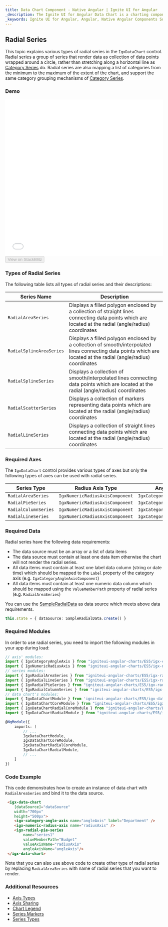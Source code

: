 ```yaml
---
title: Data Chart Component - Native Angular | Ignite UI for Angular
_description: The Ignite UI for Angular Data Chart is a charting component that provides modular design of axis, markers, series, legend, and annotation layers. With this chart, you can create multiple instances of these visual elements in the same chart plot area in order to create composite chart views.
_keywords: Ignite UI for Angular, Angular, Native Angular Components Suite, Native Angular Controls, Native Angular Components, Native Angular Components Library, Angular Chart, Angular Chart Control, Angular Chart Example, Angular Chart Component, Angular Data Chart
---
```


## Radial Series

This topic explains various types of radial series in the `IgxDataChart` control. Radial series a group of series that render data as collection of data points wrapped around a circle, rather than stretching along a horizontal line as [Category Series](datachart_series_types_category.md) do. Radial series are also mapping a list of categories from the minimum to the maximum of the extent of the chart, and support the same category grouping mechanisms of [Category Series](datachart_series_types_category.md).

### Demo

<div class="sample-container" style="height: 500px">
    <iframe id="data-chart-type-radial-series-iframe" src='{environment:demosBaseUrl}/charts/data-chart-type-radial-series' width="100%" height="100%" seamless frameBorder="0" onload="onSampleIframeContentLoaded(this);"></iframe>
</div>
<div>
    <button data-localize="stackblitz" disabled class="stackblitz-btn" data-iframe-id="data-chart-type-radial-series-iframe" data-demos-base-url="{environment:demosBaseUrl}">View on StackBlitz
    </button>
</div>

<div class="divider--half"></div>

### Types of Radial Series

The following table lists all types of radial series and their descriptions:

| Series Name              | Description                                                                                                                                                       |
| ------------------------ | ----------------------------------------------------------------------------------------------------------------------------------------------------------------- |
| `RadialAreaSeries`       | Displays a filled polygon enclosed by a collection of straight lines connecting data points which are located at the radial (angle/radius) coordinates            |
| `RadialSplineAreaSeries` | Displays a filled polygon enclosed by a collection of smooth/interpolated lines connecting data points which are located at the radial (angle/radius) coordinates |
| `RadialSplineSeries`     | Displays a collection of smooth/interpolated lines connecting data points which are located at the radial (angle/radius) coordinates                              |
| `RadialScatterSeries`    | Displays a collection of markers representing data points which are located at the radial (angle/radius) coordinates                                              |
| `RadialLineSeries`       | Displays a collection of straight lines connecting data points which are located at the radial (angle/radius) coordinates                                         |

### Required Axes

The `IgxDataChart` control provides various types of axes but only the following types of axes can be used with radial series.

| Series Type          | Radius Axis Type                | Angle Axis Type                 |
| -------------------- | ------------------------------- | ------------------------------- |
| `RadialAreaSeries`   | `IgxNumericRadiusAxisComponent` | `IgxCategoryAngleAxisComponent` |
| `RadialPieSeries`    | `IgxNumericRadiusAxisComponent` | `IgxCategoryAngleAxisComponent` |
| `RadialColumnSeries` | `IgxNumericRadiusAxisComponent` | `IgxCategoryAngleAxisComponent` |
| `RadialLineSeries`   | `IgxNumericRadiusAxisComponent` | `IgxCategoryAngleAxisComponent` |

### Required Data

Radial series have the following data requirements:

-   The data source must be an array or a list of data items
-   The data source must contain at least one data item otherwise the chart will not render the radial series.
-   All data items must contain at least one label data column (string or date time) which should be mapped to the `Label` property of the category axis (e.g. `IgxCategoryAngleAxisComponent`)
-   All data items must contain at least one numeric data column which should be mapped using the `ValueMemberPath` property of radial series (e.g. `RadialAreaSeries`)

You can use the [SampleRadialData](datachart_data_sources_radial.md) as data source which meets above data requirements.

```typescript
this.state = { dataSource: SampleRadialData.create() }
```

### Required Modules

<!-- Angular -->

In order to use radial series, you need to import the following modules in your app during load:

```typescript
// axis' modules:
import { IgxCategoryAngleAxis } from "igniteui-angular-charts/ES5/igx-category-angle-axis";
import { IgxNumericRadiusAxis } from "igniteui-angular-charts/ES5/igx-numeric-radius-axis";
// series modules:
import { IgxRadialAreaSeries } from "igniteui-angular-charts/ES5/igx-radial-area-series";
import { IgxRadialLineSeries } from "igniteui-angular-charts/ES5/igx-radial-line-series";
import { IgxRadialPieSeries } from "igniteui-angular-charts/ES5/igx-radial-pie-series";
import { IgxRadialColumnSeries } from "igniteui-angular-charts/ES5/igx-radial-column-series";
// data chart's modules:
import { IgxDataChartModule } from 'igniteui-angular-charts/ES5/igx-data-chart-module';
import { IgxDataChartCoreModule } from "igniteui-angular-charts/ES5/igx-data-chart-core-module";
import { IgxDataChartRadialCoreModule } from "igniteui-angular-charts/ES5/igx-data-chart-radial-core-module";
import { IgxDataChartRadialModule } from "igniteui-angular-charts/ES5/igx-data-chart-radial-module";

@NgModule({
    imports: [
        // ...
        IgxDataChartModule,
        IgxDataChartCoreModule,
        IgxDataChartRadialCoreModule,
        IgxDataChartRadialModule,
        // ...
    ]
})
```

### Code Example

This code demonstrates how to create an instance of data chart with `RadialAreaSeries` and bind it to the data source.

```html
 <igx-data-chart
    [dataSource]="dataSource"
    width="700px"
    height="500px">
    <igx-category-angle-axis name="angleAxis" label="Department" />
    <igx-numeric-radius-axis name="radiusAxis" />
    <igx-radial-pie-series
        name="series1"
        valueMemberPath="Budget"
        valueAxisName="radiusAxis"
        angleAxisName="angleAxis"/>
 </igx-data-chart>
```

Note that you can also use above code to create other type of radial series by replacing `RadialAreaSeries` with name of radial series that you want to render.

### Additional Resources

-   [Axis Types](datachart_axis_types.md)
-   [Axis Sharing](datachart_axis_sharing.md)
-   [Chart Legend](datachart_chart_legends.md)
-   [Series Markers](datachart_series_markers.md)
-   [Series Types](datachart_series_types.md)
